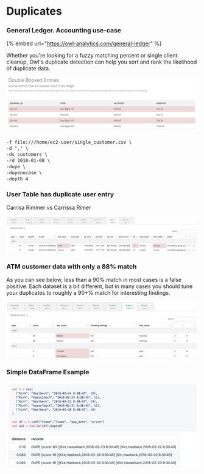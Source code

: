 # Duplicates

### General Ledger.  Accounting use-case

{% embed url="https://owl-analytics.com/general-ledger" %}

Whether you're looking for a fuzzy matching percent or single client cleanup, Owl's duplicate detection can help you sort and rank the likelihood of duplicate data. 

![](../.gitbook/assets/owl-dupe-booked.png)

```text
-f file:///home/ec2-user/single_customer.csv \
-d "," \
-ds customers \
-rd 2018-01-08 \
-dupe \
-dupenocase \
-depth 4
```

### User Table has duplicate user entry

Carrisa Rimmer vs Carrissa Rimer 

![](../.gitbook/assets/owl-dupe-carrissa.png)

### ATM customer data with only a 88% match

As you can see below, less than a 90% match in most cases is a false positive.  Each dataset is a bit different, but in many cases you should tune your duplicates to roughly a 90+% match for interesting findings.

![](../.gitbook/assets/owl-dupes.png)

### Simple DataFrame Example

![](../.gitbook/assets/owl-dupe-df.png)

